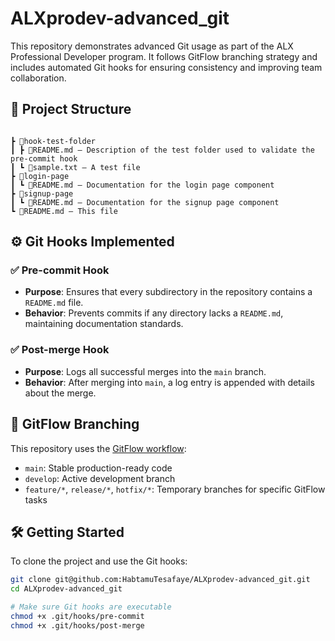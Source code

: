 # ALXprodev-advanced_git

This repository demonstrates advanced Git usage as part of the ALX Professional Developer program. It follows GitFlow branching strategy and includes automated Git hooks for ensuring consistency and improving team collaboration.

## 📁 Project Structure

```

┣ 📂hook-test-folder
┃ ┣ 📜README.md — Description of the test folder used to validate the pre-commit hook
┃ ┗ 📜sample.txt — A test file
┣ 📂login-page
┃ ┗ 📜README.md — Documentation for the login page component
┣ 📂signup-page
┃ ┗ 📜README.md — Documentation for the signup page component
┗ 📜README.md — This file

````

## ⚙️ Git Hooks Implemented

### ✅ Pre-commit Hook
- **Purpose**: Ensures that every subdirectory in the repository contains a `README.md` file.
- **Behavior**: Prevents commits if any directory lacks a `README.md`, maintaining documentation standards.

### ✅ Post-merge Hook
- **Purpose**: Logs all successful merges into the `main` branch.
- **Behavior**: After merging into `main`, a log entry is appended with details about the merge.

## 🌱 GitFlow Branching

This repository uses the [GitFlow workflow](https://www.atlassian.com/git/tutorials/comparing-workflows/gitflow-workflow):
- `main`: Stable production-ready code
- `develop`: Active development branch
- `feature/*`, `release/*`, `hotfix/*`: Temporary branches for specific GitFlow tasks

## 🛠️ Getting Started

To clone the project and use the Git hooks:

```bash
git clone git@github.com:HabtamuTesafaye/ALXprodev-advanced_git.git
cd ALXprodev-advanced_git

# Make sure Git hooks are executable
chmod +x .git/hooks/pre-commit
chmod +x .git/hooks/post-merge
````
